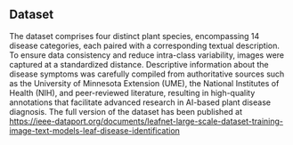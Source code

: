 ## Dataset
The dataset comprises four distinct plant species, encompassing 14 disease categories, each paired with a corresponding textual description. To ensure data consistency and reduce intra-class variability, images were captured at a standardized distance. Descriptive information about the disease symptoms was carefully compiled from authoritative sources such as the University of Minnesota Extension (UME), the National Institutes of Health (NIH), and peer-reviewed literature, resulting in high-quality annotations that facilitate advanced research in AI-based plant disease diagnosis.
The full version of the dataset has been published at https://ieee-dataport.org/documents/leafnet-large-scale-dataset-training-image-text-models-leaf-disease-identification
